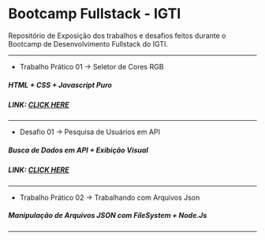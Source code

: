 # Bootcamp Fullstack - IGTI

Repositório de Exposição dos trabalhos e desafios feitos durante o Bootcamp de Desenvolvimento Fullstack do IGTI.


--------------------------------------------------
- Trabalho Prático 01 -> Seletor de Cores RGB
##### HTML + CSS + Javascript Puro
##### LINK: <a href="http://ramonmatos.epizy.com/" target="_blank">CLICK HERE</a>


--------------------------------------------------
- Desafio 01 -> Pesquisa de Usuários em API
##### Busca de Dados em API + Exibição Visual
##### LINK: <a href="http://ramonmatos.epizy.com/" target="_blank">CLICK HERE</a>


--------------------------------------------------
- Trabalho Prático 02 -> Trabalhando com Arquivos Json
##### Manipulação de Arquivos JSON com FileSystem + Node.Js
--------------------------------------------------
